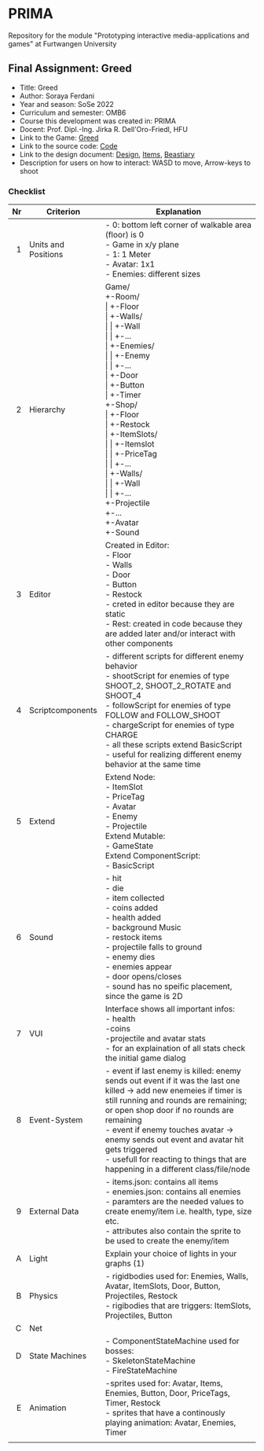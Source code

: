 # PRIMA

Repository for the module "Prototyping interactive media-applications and games" at Furtwangen University

## Final Assignment: Greed

- Title: Greed
- Author: Soraya Ferdani
- Year and season: SoSe 2022
- Curriculum and semester: OMB6
- Course this development was created in: PRIMA
- Docent: Prof. Dipl.-Ing. Jirka R. Dell'Oro-Friedl, HFU
- Link to the Game: [Greed](https://sorayafe.github.io/PRIMA/Greed/index.html)
- Link to the source code: [Code](https://github.com/SorayaFe/PRIMA/tree/main/Greed)
- Link to the design document: [Design](https://github.com/SorayaFe/PRIMA/blob/main/Greed/Assets/Docs/design.pdf), [Items](https://github.com/SorayaFe/PRIMA/blob/main/Greed/Assets/Docs/item-cheat-sheet.pdf), [Beastiary](https://github.com/SorayaFe/PRIMA/blob/main/Greed/Assets/Docs/beastiary.pdf)
- Description for users on how to interact: WASD to move, Arrow-keys to shoot

### Checklist

|  Nr | Criterion           | Explanation                                                                                                                                                                                                                                                                                                                                                                                                                                                                                              |
| --: | ------------------- | -------------------------------------------------------------------------------------------------------------------------------------------------------------------------------------------------------------------------------------------------------------------------------------------------------------------------------------------------------------------------------------------------------------------------------------------------------------------------------------------------------- |
|   1 | Units and Positions | - 0: bottom left corner of walkable area (floor) is 0 <br> - Game in x/y plane <br> - 1: 1 Meter <br> - Avatar: 1x1 <br> - Enemies: different sizes                                                                                                                                                                                                                                                                                                                                                      |
|   2 | Hierarchy           | Game/<br>+-Room/<br>&#124; +-Floor<br>&#124; +-Walls/<br>&#124; &#124; +-Wall<br>&#124; &#124; +-...<br>&#124; +-Enemies/<br>&#124; &#124; +-Enemy<br>&#124; &#124; +-...<br>&#124; +-Door<br>&#124; +-Button<br>&#124; +-Timer<br>+-Shop/<br>&#124; +-Floor<br>&#124; +-Restock<br>&#124; +-ItemSlots/<br>&#124; &#124; +-Itemslot<br>&#124; &#124; +-PriceTag<br>&#124; &#124; +-...<br>&#124; +-Walls/<br>&#124; &#124; +-Wall<br>&#124; &#124; +-...<br>+-Projectile<br>+-...<br>+-Avatar<br>+-Sound |
|   3 | Editor              | Created in Editor: <br> - Floor <br> - Walls <br> - Door <br> - Button <br> - Restock <br> - creted in editor because they are static <br> - Rest: created in code because they are added later and/or interact with other components                                                                                                                                                                                                                                                                    |
|   4 | Scriptcomponents    | - different scripts for different enemy behavior <br> - shootScript for enemies of type SHOOT_2, SHOOT_2_ROTATE and SHOOT_4 <br> - followScript for enemies of type FOLLOW and FOLLOW_SHOOT <br> - chargeScript for enemies of type CHARGE <br> - all these scripts extend BasicScript <br> - useful for realizing different enemy behavior at the same time                                                                                                                                             |
|   5 | Extend              | Extend Node: <br> - ItemSlot <br> - PriceTag <br> - Avatar <br> - Enemy <br> - Projectile <br> Extend Mutable: <br> - GameState <br> Extend ComponentScript: <br> - BasicScript                                                                                                                                                                                                                                                                                                                          |
|   6 | Sound               | - hit <br> - die <br> - item collected <br> - coins added <br> - health added <br> - background Music <br> - restock items <br> - projectile falls to ground <br> - enemy dies <br> - enemies appear <br> - door opens/closes <br> - sound has no speific placement, since the game is 2D                                                                                                                                                                                                                |
|   7 | VUI                 | Interface shows all important infos: <br> - health <br> -coins <br> -projectile and avatar stats <br> - for an explaination of all stats check the initial game dialog                                                                                                                                                                                                                                                                                                                                   |
|   8 | Event-System        | - event if last enemy is killed: enemy sends out event if it was the last one killed &rarr; add new enemeies if timer is still running and rounds are remaining; or open shop door if no rounds are remaining <br> - event if enemy touches avatar &rarr; enemy sends out event and avatar hit gets triggered <br> - usefull for reacting to things that are happening in a different class/file/node                                                                                                    |
|   9 | External Data       | - items.json: contains all items <br> - enemies.json: contains all enemies <br> - paramters are the needed values to create enemy/item i.e. health, type, size etc. <br> - attributes also contain the sprite to be used to create the enemy/item                                                                                                                                                                                                                                                        |
|   A | Light               | Explain your choice of lights in your graphs (1)                                                                                                                                                                                                                                                                                                                                                                                                                                                         |
|   B | Physics             | - rigidbodies used for: Enemies, Walls, Avatar, ItemSlots, Door, Button, Projectiles, Restock <br> - rigibodies that are triggers: ItemSlots, Projectiles, Button                                                                                                                                                                                                                                                                                                                                        |
|   C | Net                 |                                                                                                                                                                                                                                                                                                                                                                                                                                                                                                          |
|   D | State Machines      | - ComponentStateMachine used for bosses: <br> - SkeletonStateMachine <br> - FireStateMachine                                                                                                                                                                                                                                                                                                                                                                                                             |
|   E | Animation           | -sprites used for: Avatar, Items, Enemies, Button, Door, PriceTags, Timer, Restock <br> - sprites that have a continously playing animation: Avatar, Enemies, Timer                                                                                                                                                                                                                                                                                                                                      |
|     |

